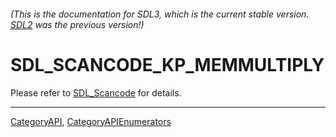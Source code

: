 ###### (This is the documentation for SDL3, which is the current stable version. [SDL2](https://wiki.libsdl.org/SDL2/) was the previous version!)
# SDL_SCANCODE_KP_MEMMULTIPLY

Please refer to [SDL_Scancode](SDL_Scancode) for details.

----
[CategoryAPI](CategoryAPI), [CategoryAPIEnumerators](CategoryAPIEnumerators)


